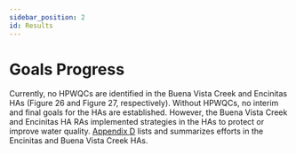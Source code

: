 ```yaml
---
sidebar_position: 2
id: Results
---
```


# Goals Progress
Currently, no HPWQCs are identified in the Buena Vista Creek and Encinitas HAs (Figure 26 and Figure 27,
respectively). Without HPWQCs, no interim and final goals for the HAs are established. However, the
Buena Vista Creek and Encinitas HA RAs implemented strategies in the HAs to protect or improve water
quality. [Appendix D](www.carlsbadwatershed.org) lists and summarizes efforts in the Encinitas and Buena Vista Creek HAs.